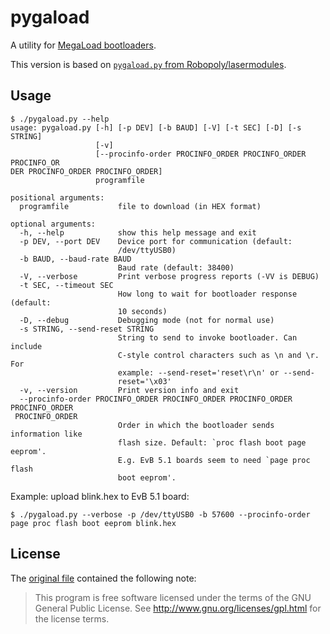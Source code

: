 # pygaload
A utility for [MegaLoad bootloaders][MegaLoad bootloader].

This version is based on
[`pygaload.py` from Robopoly/lasermodules][original file].


## Usage
```console
$ ./pygaload.py --help
usage: pygaload.py [-h] [-p DEV] [-b BAUD] [-V] [-t SEC] [-D] [-s STRING]
                   [-v]
                   [--procinfo-order PROCINFO_ORDER PROCINFO_ORDER PROCINFO_OR
DER PROCINFO_ORDER PROCINFO_ORDER]
                   programfile

positional arguments:
  programfile           file to download (in HEX format)

optional arguments:
  -h, --help            show this help message and exit
  -p DEV, --port DEV    Device port for communication (default:
                        /dev/ttyUSB0)
  -b BAUD, --baud-rate BAUD
                        Baud rate (default: 38400)
  -V, --verbose         Print verbose progress reports (-VV is DEBUG)
  -t SEC, --timeout SEC
                        How long to wait for bootloader response (default:
                        10 seconds)
  -D, --debug           Debugging mode (not for normal use)
  -s STRING, --send-reset STRING
                        String to send to invoke bootloader. Can include
                        C-style control characters such as \n and \r. For
                        example: --send-reset='reset\r\n' or --send-
                        reset='\x03'
  -v, --version         Print version info and exit
  --procinfo-order PROCINFO_ORDER PROCINFO_ORDER PROCINFO_ORDER PROCINFO_ORDER
 PROCINFO_ORDER
                        Order in which the bootloader sends information like
                        flash size. Default: `proc flash boot page eeprom'.
                        E.g. EvB 5.1 boards seem to need `page proc flash
                        boot eeprom'.
```

Example: upload blink.hex to EvB 5.1 board:
```console
$ ./pygaload.py --verbose -p /dev/ttyUSB0 -b 57600 --procinfo-order page proc flash boot eeprom blink.hex
```


## License
The [original file][original file] contained the following note:

> This program is free software licensed under the terms of the GNU General
> Public License. See http://www.gnu.org/licenses/gpl.html for the license terms.


[original file]: https://github.com/Robopoly/lasermodules/blob/2333aa9272de6369d4d3a90a787136374d1e01da/pygaload.py
[MegaLoad bootloader]: http://www.microsyl.com/index.php/2010/03/30/megaload/
